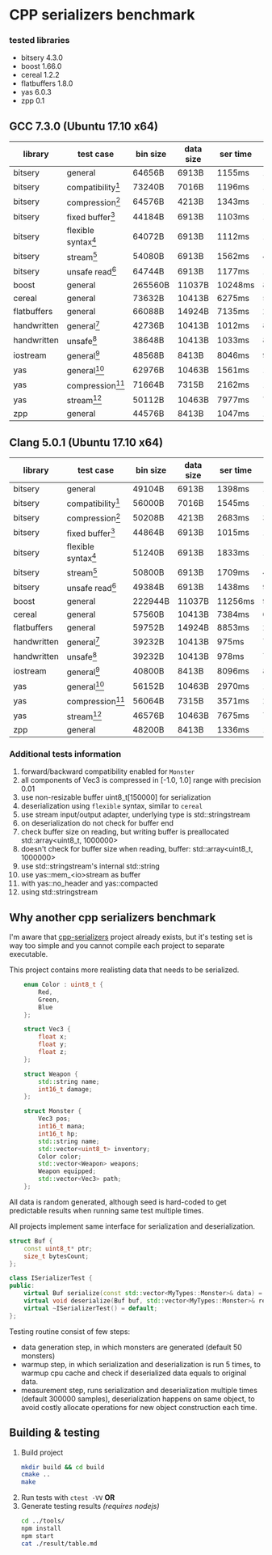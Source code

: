 # CPP serializers benchmark

### tested libraries
* bitsery 4.3.0
* boost 1.66.0
* cereal 1.2.2
* flatbuffers 1.8.0
* yas 6.0.3
* zpp 0.1

## GCC 7.3.0 (Ubuntu 17.10 x64)

| library     | test case                                                    | bin size | data size | ser time | des time |
| ----------- | ------------------------------------------------------------ | -------- | --------- | -------- | -------- |
| bitsery     | general                                                      | 64656B   | 6913B     | 1155ms   | 1210ms   |
| bitsery     | compatibility[<sup>1</sup>](#additional-tests-information)   | 73240B   | 7016B     | 1196ms   | 1392ms   |
| bitsery     | compression[<sup>2</sup>](#additional-tests-information)     | 64576B   | 4213B     | 1343ms   | 1329ms   |
| bitsery     | fixed buffer[<sup>3</sup>](#additional-tests-information)    | 44184B   | 6913B     | 1103ms   | 1232ms   |
| bitsery     | flexible syntax[<sup>4</sup>](#additional-tests-information) | 64072B   | 6913B     | 1112ms   | 1002ms   |
| bitsery     | stream[<sup>5</sup>](#additional-tests-information)          | 54080B   | 6913B     | 1562ms   | 4380ms   |
| bitsery     | unsafe read[<sup>6</sup>](#additional-tests-information)     | 64744B   | 6913B     | 1177ms   | 1157ms   |
| boost       | general                                                      | 265560B  | 11037B    | 10248ms  | 8114ms   |
| cereal      | general                                                      | 73632B   | 10413B    | 6275ms   | 5347ms   |
| flatbuffers | general                                                      | 66088B   | 14924B    | 7135ms   | 2769ms   |
| handwritten | general[<sup>7</sup>](#additional-tests-information)         | 42736B   | 10413B    | 1012ms   | 890ms    |
| handwritten | unsafe[<sup>8</sup>](#additional-tests-information)          | 38648B   | 10413B    | 1033ms   | 825ms    |
| iostream    | general[<sup>9</sup>](#additional-tests-information)         | 48568B   | 8413B     | 8046ms   | 9000ms   |
| yas         | general[<sup>10</sup>](#additional-tests-information)        | 62976B   | 10463B    | 1561ms   | 1365ms   |
| yas         | compression[<sup>11</sup>](#additional-tests-information)    | 71664B   | 7315B     | 2162ms   | 1533ms   |
| yas         | stream[<sup>12</sup>](#additional-tests-information)         | 50112B   | 10463B    | 7977ms   | 7907ms   |
| zpp         | general                                                      | 44576B   | 8413B     | 1047ms   | 1101ms   |

## Clang 5.0.1 (Ubuntu 17.10 x64)

| library     | test case                                                    | bin size | data size | ser time | des time |
| ----------- | ------------------------------------------------------------ | -------- | --------- | -------- | -------- |
| bitsery     | general                                                      | 49104B   | 6913B     | 1398ms   | 1397ms   |
| bitsery     | compatibility[<sup>1</sup>](#additional-tests-information)   | 56000B   | 7016B     | 1545ms   | 1670ms   |
| bitsery     | compression[<sup>2</sup>](#additional-tests-information)     | 50208B   | 4213B     | 2683ms   | 3601ms   |
| bitsery     | fixed buffer[<sup>3</sup>](#additional-tests-information)    | 44864B   | 6913B     | 1015ms   | 1386ms   |
| bitsery     | flexible syntax[<sup>4</sup>](#additional-tests-information) | 51240B   | 6913B     | 1833ms   | 1430ms   |
| bitsery     | stream[<sup>5</sup>](#additional-tests-information)          | 50800B   | 6913B     | 1709ms   | 4341ms   |
| bitsery     | unsafe read[<sup>6</sup>](#additional-tests-information)     | 49384B   | 6913B     | 1438ms   | 970ms    |
| boost       | general                                                      | 222944B  | 11037B    | 11256ms  | 9588ms   |
| cereal      | general                                                      | 57560B   | 10413B    | 7384ms   | 6166ms   |
| flatbuffers | general                                                      | 59752B   | 14924B    | 8853ms   | 2468ms   |
| handwritten | general[<sup>7</sup>](#additional-tests-information)         | 39232B   | 10413B    | 975ms    | 791ms    |
| handwritten | unsafe[<sup>8</sup>](#additional-tests-information)          | 39232B   | 10413B    | 978ms    | 762ms    |
| iostream    | general[<sup>9</sup>](#additional-tests-information)         | 40800B   | 8413B     | 8096ms   | 8795ms   |
| yas         | general[<sup>10</sup>](#additional-tests-information)        | 56152B   | 10463B    | 2970ms   | 1860ms   |
| yas         | compression[<sup>11</sup>](#additional-tests-information)    | 56064B   | 7315B     | 3571ms   | 2296ms   |
| yas         | stream[<sup>12</sup>](#additional-tests-information)         | 46576B   | 10463B    | 7675ms   | 7564ms   |
| zpp         | general                                                      | 48200B   | 8413B     | 1336ms   | 1128ms   |

### Additional tests information

1. forward\/backward compatibility enabled for `Monster`
2. all components of Vec3 is compressed in \[-1.0, 1.0\] range with precision 0.01
3. use non-resizable buffer uint8\_t\[150000\] for serialization
4. deserialization using `flexible` syntax, similar to `cereal`
5. use stream input\/output adapter, underlying type is std::stringstream
6. on deserialization do not check for buffer end
7. check buffer size on reading, but writing buffer is preallocated std::array&lt;uint8\_t, 1000000&gt;
8. doesn't check for buffer size when reading, buffer: std::array&lt;uint8\_t, 1000000&gt;
9. use std::stringstream's internal std::string
10. use yas::mem\_&lt;io&gt;stream as buffer
11. with yas::no\_header and yas::compacted
12. using std::stringstream


## Why another cpp serializers benchmark

I'm aware that [cpp-serializers](https://github.com/thekvs/cpp-serializers) project already exists, but it's testing set is way too simple and you cannot compile each project to separate executable.

This project contains more realisting data that needs to be serialized.
```cpp
    enum Color : uint8_t {
        Red,
        Green,
        Blue
    };

    struct Vec3 {
        float x;
        float y;
        float z;
    };

    struct Weapon {
        std::string name;
        int16_t damage;
    };

    struct Monster {
        Vec3 pos;
        int16_t mana;
        int16_t hp;
        std::string name;
        std::vector<uint8_t> inventory;
        Color color;
        std::vector<Weapon> weapons;
        Weapon equipped;
        std::vector<Vec3> path;
    };
```

All data is random generated, although seed is hard-coded to get predictable results when running same test multiple times.

All projects implement same interface for serialization and deserialization.
```cpp
struct Buf {
    const uint8_t* ptr;
    size_t bytesCount;
};

class ISerializerTest {
public:
    virtual Buf serialize(const std::vector<MyTypes::Monster>& data) = 0;
    virtual void deserialize(Buf buf, std::vector<MyTypes::Monster>& res) = 0;
    virtual ~ISerializerTest() = default;
};
```

Testing routine consist of few steps:
* data generation step, in which monsters are generated (default 50 monsters)
* warmup step, in which serialization and deserialization is run 5 times, to warmup cpu cache and check if deserialized data equals to original data.
* measurement step, runs serialization and deserialization multiple times (default 300000 samples),
  deserialization happens on same object, to avoid costly allocate operations for new object construction each time.

## Building & testing

1. Build project
    ```bash
    mkdir build && cd build
    cmake ..
    make
    ```
2. Run tests with `ctest -VV` **OR**
3. Generate testing results *(requires nodejs)*
    ```bash
    cd ../tools/
    npm install
    npm start
    cat ./result/table.md
    ```
